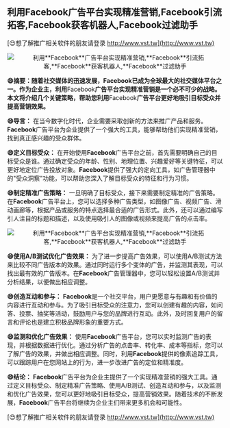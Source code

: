## **利用**Facebook**广告平台实现精准营销,**Facebook**引流拓客,**Facebook**获客机器人,**Facebook**过滤助手**

[😍想了解推广相关软件的朋友请登录 http://www.vst.tw](http://www.vst.tw)

 <center><img src="https://vst.tw/MP4/tuiguang/png/2.png" alt="利用**Facebook**广告平台实现精准营销,**Facebook**引流拓客,**Facebook**获客机器人,**Facebook**过滤助手"></center>

**😄摘要：随着社交媒体的迅速发展，**Facebook**已成为全球最大的社交媒体平台之一。作为企业主，利用**Facebook**广告平台实现精准营销是一个必不可少的战略。本文将介绍几个关键策略，帮助您利用**Facebook**广告平台更好地吸引目标受众并提高营销效果。**

**😄导言：**
在当今数字化时代，企业需要采取创新的方法来推广产品和服务。**Facebook**广告平台为企业提供了一个强大的工具，能够帮助他们实现精准营销，找到真正感兴趣的受众群体。

**😄定义目标受众：**
在开始使用**Facebook**广告平台之前，首先需要明确自己的目标受众是谁。通过确定受众的年龄、性别、地理位置、兴趣爱好等关键特征，可以更好地定位广告投放对象。**Facebook**提供了强大的定向工具，如广告管理器中的"受众洞察"功能，可以帮助您深入了解目标受众的特征和行为习惯。

**😄制定精准广告策略：**
一旦明确了目标受众，接下来需要制定精准的广告策略。在**Facebook**广告平台上，您可以选择多种广告类型，如图像广告、视频广告、滑动画廊等，根据产品或服务的特点选择最合适的广告形式。此外，还可以通过编写引人注目的标题和描述，以及使用吸引人的图像或视频来提高广告的点击率。

 <center><img src="https://vst.tw/MP4/tuiguang/png/3.png" alt="利用**Facebook**广告平台实现精准营销,**Facebook**引流拓客,**Facebook**获客机器人,**Facebook**过滤助手"></center>

**😄使用A/B测试优化广告效果：**
为了进一步提高广告效果，可以使用A/B测试方法来比较不同广告版本的效果。通过同时运行多个变体的广告，并监测其表现，可以找出最有效的广告版本。在**Facebook**广告管理器中，您可以轻松设置A/B测试并分析结果，以便做出相应调整。

**😄创造互动和参与：**
**Facebook**是一个社交平台，用户更愿意与有趣和有价值的内容进行互动和参与。为了吸引目标受众的注意力，您可以创建有趣的内容，如问答、投票、抽奖等活动，鼓励用户与您的品牌进行互动。此外，及时回复用户的留言和评论也是建立积极品牌形象的重要方式。

**😄监测和优化广告效果：**
使用**Facebook**广告平台，您可以实时监测广告的表现，并根据数据进行优化。通过分析广告的点击率、转化率、成本等指标，您可以了解广告的效果，并做出相应调整。同时，利用**Facebook**提供的像素追踪工具，可以跟踪用户在您网站上的行为，进一步改进广告的定位和精准度。

**😄结论：**
**Facebook**广告平台为企业主提供了一个实现精准营销的强大工具。通过定义目标受众、制定精准广告策略、使用A/B测试、创造互动和参与，以及监测和优化广告效果，您可以更好地吸引目标受众，提高营销效果。随着技术的不断发展，**Facebook**广告平台将继续为企业主们带来更多机会和可能性。

[😍想了解推广相关软件的朋友请登录 http://www.vst.tw](http://www.vst.tw)



